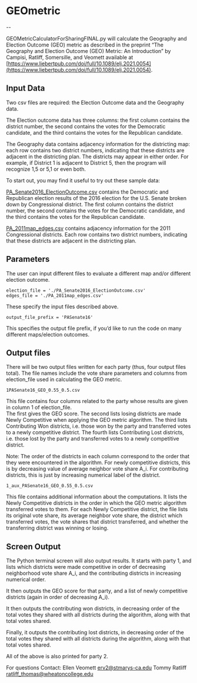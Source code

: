 # GEOmetric

--

GEOMetricCalculatorForSharingFINAL.py will calculate the Geography and Election Outcome (GEO) metric as described in the preprint “The Geography and Election Outcome (GEO) Metric: An Introduction” by Campisi, Ratliff, Somersille, and Veomett available at [https://www.liebertpub.com/doi/full/10.1089/elj.2021.0054](https://www.liebertpub.com/doi/full/10.1089/elj.2021.0054). 

## Input Data

Two csv files are required: the Election Outcome data and the Geography data.  

The Election outcome data has three columns: the first column contains the district number, the second contains the votes for the Democratic candidate, and the third contains the votes for the Republican candidate.  

The Geography data contains adjacency information for the districting map: each row contains two district numbers, indicating that these districts are adjacent in the districting plan. The districts may appear in either order. For example, if District 1 is adjacent to District 5, then the program will recognize 1,5 or 5,1 or even both. 

To start out, you may find it useful to try out these sample data:

[PA_Senate2016_ElectionOutcome.csv](https://github.com/stem-redistricting/GEOmetric/blob/0cbbda53d721c06cca85a7a09f88ba265d81363e/PA_Senate2016_ElectionOutcome.csv) contains the Democratic and Republican election results of the 2016 election for the U.S. Senate broken down by Congressional district.  The first column contains the district number, the second contains the votes for the Democratic candidate, and the third contains the votes for the Republican candidate. 



[PA_2011map_edges.csv](https://github.com/stem-redistricting/GEOmetric/blob/0cbbda53d721c06cca85a7a09f88ba265d81363e/PA_2011map_edges.csv) contains adjacency information for the 2011 Congressional districts.  Each row contains two district numbers, indicating that these districts are adjacent in the districting plan. 


## Parameters
The user can input different files to evaluate a different map and/or different election outcome.

```
election_file = './PA_Senate2016_ElectionOutcome.csv'
edges_file = './PA_2011map_edges.csv'
```

These specify the input files described above. 

```
output_file_prefix = 'PASenate16'
```

This specifies the output file prefix, if you’d like to run the code on many different maps/election outcomes.


## Output files
There will be two output files written for each party (thus, four output files total). The file names include the vote share parameters and columns from election_file used in calculating the GEO metric. 

```
1PASenate16_GEO_0.55_0.5.csv
```

This file contains four columns related to the party whose results are given in column 1 of election_file.  
The first gives the GEO score.
The second lists losing districts are made Newly Competitive when applying the GEO metric algorithm.
The third lists Contributing Won districts, i.e. those won by the party and transferred votes to a newly competitive district.
The fourth lists Contributing Lost districts, i.e. those lost by the party and transferred votes to a newly competitive district.

Note: The order of the districts in each column correspond to the order that they were encountered in the algorithm.  For newly competitive districts, this is by decreasing value of average neighbor vote share A_i.  For contributing districts, this is just by increasing numerical label of the district. 

```
1_aux_PASenate16_GEO_0.55_0.5.csv
```

This file contains additional information about the computations. It lists the Newly Competitive districts in the order in which the GEO metric algorithm transferred votes to them. For each Newly Competitive district, the file lists its original vote share, its average neighbor vote share, the district which transferred votes, the vote shares that district transferred, and whether the transferring district was winning or losing. 


## Screen Output
The Python terminal screen will also output results.  It starts with party 1, and lists which districts were made competitive in order of decreasing neighborhood vote share A_i, and the contributing districts in increasing numerical order.

It then outputs the GEO score for that party, and a list of newly competitive districts (again in order of decreasing A_i).

It then outputs the contributing won districts, in decreasing order of the total votes they shared with all districts during the algorithm, along with that total votes shared.

Finally, it outputs the contributing lost districts, in decreasing order of the total votes they shared with all districts during the algorithm, along with that total votes shared.

All of the above is also printed for party 2.

For questions
Contact: 
Ellen Veomett erv2@stmarys-ca.edu 
Tommy Ratliff ratliff_thomas@wheatoncollege.edu 
